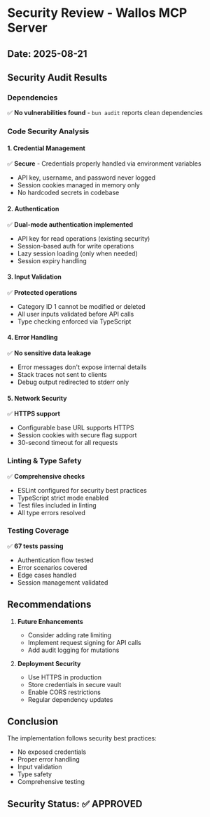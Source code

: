 # Security Review - Wallos MCP Server

## Date: 2025-08-21

## Security Audit Results

### Dependencies

✅ **No vulnerabilities found** - `bun audit` reports clean dependencies

### Code Security Analysis

#### 1. Credential Management

✅ **Secure** - Credentials properly handled via environment variables

- API key, username, and password never logged
- Session cookies managed in memory only
- No hardcoded secrets in codebase

#### 2. Authentication

✅ **Dual-mode authentication implemented**

- API key for read operations (existing security)
- Session-based auth for write operations
- Lazy session loading (only when needed)
- Session expiry handling

#### 3. Input Validation

✅ **Protected operations**

- Category ID 1 cannot be modified or deleted
- All user inputs validated before API calls
- Type checking enforced via TypeScript

#### 4. Error Handling

✅ **No sensitive data leakage**

- Error messages don't expose internal details
- Stack traces not sent to clients
- Debug output redirected to stderr only

#### 5. Network Security

✅ **HTTPS support**

- Configurable base URL supports HTTPS
- Session cookies with secure flag support
- 30-second timeout for all requests

### Linting & Type Safety

✅ **Comprehensive checks**

- ESLint configured for security best practices
- TypeScript strict mode enabled
- Test files included in linting
- All type errors resolved

### Testing Coverage

✅ **67 tests passing**

- Authentication flow tested
- Error scenarios covered
- Edge cases handled
- Session management validated

## Recommendations

1. **Future Enhancements**
   - Consider adding rate limiting
   - Implement request signing for API calls
   - Add audit logging for mutations

2. **Deployment Security**
   - Use HTTPS in production
   - Store credentials in secure vault
   - Enable CORS restrictions
   - Regular dependency updates

## Conclusion

The implementation follows security best practices:

- No exposed credentials
- Proper error handling
- Input validation
- Type safety
- Comprehensive testing

## Security Status: ✅ APPROVED
